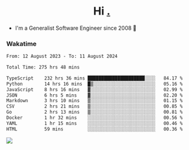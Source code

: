 <h1 align="center">Hi <a href="https://www.hackerrank.com/erasmosaraujo">.</a></h1>
 
- I'm a Generalist Software Engineer  since 2008 🚀
<!--  
<p align="left">
  <a href="https://github.com/erasmosoares/github-readme-stats">
    <img
      align="center"
      src="https://github-readme-stats.vercel.app/api/top-langs/?username=erasmosoares&theme=radical&layout=compact"
    />
  </a>
  <a href="https://github.com/erasmosoares/github-readme-stats">
    [![Harlok's WakaTime stats](https://github-readme-stats.vercel.app/api/wakatime?username=ffflabs)](https://github.com/anuraghazra/github-readme-stats)
  </a>
</p>

<!--
 ### Repo 
 
<p align="left">
 <a href="https://github.com/erasmosoares/github-readme-stats">
    <img
      align="center"
      height="165"
      src="https://github-readme-stats.vercel.app/api/pin?username=erasmosoares&repo=sample-node&title_color=fff&icon_color=f9f9f9&text_color=9f9f9f&bg_color=151515"
    />
  </a>
  <a href="https://github.com/erasmosoares/github-readme-stats">
    <img
      align="center"
      height="165"
      src="https://github-readme-stats.vercel.app/api/pin?username=erasmosoares&repo=sample-node&title_color=fff&icon_color=f9f9f9&text_color=9f9f9f&bg_color=151515"
    />
  </a>
</p>
-->

 ### Wakatime 

<!--START_SECTION:waka-->

```txt
From: 12 August 2023 - To: 11 August 2024

Total Time: 275 hrs 48 mins

TypeScript    232 hrs 36 mins █████████████████████░░░░   84.17 %
Python        14 hrs 16 mins  █▒░░░░░░░░░░░░░░░░░░░░░░░   05.16 %
JavaScript    8 hrs 16 mins   ▓░░░░░░░░░░░░░░░░░░░░░░░░   02.99 %
JSON          6 hrs 5 mins    ▓░░░░░░░░░░░░░░░░░░░░░░░░   02.20 %
Markdown      3 hrs 10 mins   ▒░░░░░░░░░░░░░░░░░░░░░░░░   01.15 %
CSV           2 hrs 21 mins   ▒░░░░░░░░░░░░░░░░░░░░░░░░   00.85 %
Go            2 hrs 13 mins   ▒░░░░░░░░░░░░░░░░░░░░░░░░   00.81 %
Docker        1 hr 32 mins    ░░░░░░░░░░░░░░░░░░░░░░░░░   00.56 %
YAML          1 hr 15 mins    ░░░░░░░░░░░░░░░░░░░░░░░░░   00.46 %
HTML          59 mins         ░░░░░░░░░░░░░░░░░░░░░░░░░   00.36 %
```

<!--END_SECTION:waka-->

![](https://komarev.com/ghpvc/?username=erasmosoares&color=brightgreen)
